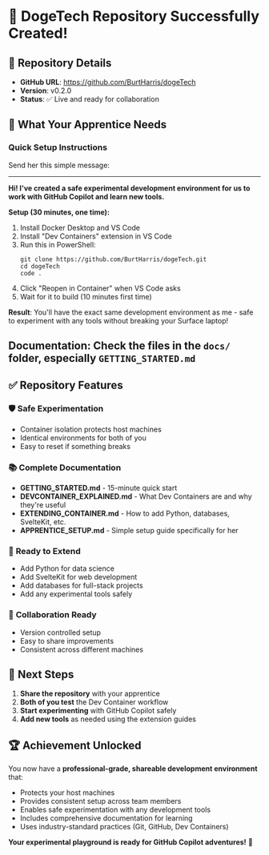 # 🚀 DogeTech Repository Successfully Created!

## 📍 Repository Details
- **GitHub URL**: https://github.com/BurtHarris/dogeTech
- **Version**: v0.2.0
- **Status**: ✅ Live and ready for collaboration

## 🎯 What Your Apprentice Needs

### Quick Setup Instructions
Send her this simple message:

---
**Hi! I've created a safe experimental development environment for us to work with GitHub Copilot and learn new tools.**

**Setup (30 minutes, one time):**
1. Install Docker Desktop and VS Code
2. Install "Dev Containers" extension in VS Code
3. Run this in PowerShell:
   ```
   git clone https://github.com/BurtHarris/dogeTech.git
   cd dogeTech
   code .
   ```
4. Click "Reopen in Container" when VS Code asks
5. Wait for it to build (10 minutes first time)

**Result**: You'll have the exact same development environment as me - safe to experiment with any tools without breaking your Surface laptop!

**Documentation**: Check the files in the `docs/` folder, especially `GETTING_STARTED.md`
---

## ✅ Repository Features

### 🛡️ **Safe Experimentation**
- Container isolation protects host machines
- Identical environments for both of you
- Easy to reset if something breaks

### 📚 **Complete Documentation**
- **GETTING_STARTED.md** - 15-minute quick start
- **DEVCONTAINER_EXPLAINED.md** - What Dev Containers are and why they're useful
- **EXTENDING_CONTAINER.md** - How to add Python, databases, SvelteKit, etc.
- **APPRENTICE_SETUP.md** - Simple setup guide specifically for her

### 🔧 **Ready to Extend**
- Add Python for data science
- Add SvelteKit for web development  
- Add databases for full-stack projects
- Add any experimental tools safely

### 🤝 **Collaboration Ready**
- Version controlled setup
- Easy to share improvements
- Consistent across different machines

## 🎊 Next Steps

1. **Share the repository** with your apprentice
2. **Both of you test** the Dev Container workflow
3. **Start experimenting** with GitHub Copilot safely
4. **Add new tools** as needed using the extension guides

## 🏆 Achievement Unlocked

You now have a **professional-grade, shareable development environment** that:
- Protects your host machines
- Provides consistent setup across team members
- Enables safe experimentation with any development tools
- Includes comprehensive documentation for learning
- Uses industry-standard practices (Git, GitHub, Dev Containers)

**Your experimental playground is ready for GitHub Copilot adventures!** 🚀